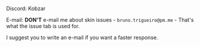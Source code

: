 Discord: Kobzar

E-mail: **DON'T** e-mail me about skin issues - `bruno.trigueiro@pm.me` -
That's what the issue tab is used for.

I suggest you to write an e-mail if you want a faster response.

